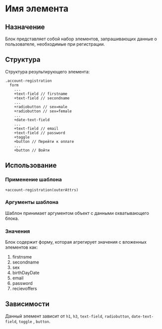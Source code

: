 # Имя элемента

## Назначение

Блок представляет собой набор элементов, запрашивающих данные о пользователе, необходимые при регистрации.

## Структура

Структура результирующего элемента:

    .account-registration
      form
        ...
        +text-field // firstname
        +text-field // secondname
        ...
        +radiobutton // sex=male
        +radiobutton // sex=female
        ...
        +date-text-field
        ...
        +text-field // email
        +text-field // password
        +toggle
        +button // Перейти к оплате
        ...
        +button // Войти


## Использование

### Применение шаблона
    
    +account-registration(outerAttrs)

### Аргументы шаблона

Шаблон принимает аргументом объект с данными охватывающего блока.

### Значения

Блок содержит форму, которая агрегирует значения с вложенных элементов как:

1. firstnsme
2. secondname
3. sex
4. birthDayDate
5. email
6. password
7. recievoffers

## Зависимости

Данный элемент зависит от `h1`, `h3`, `text-field`, `radiobutton`,  `date-text-field`,   `toggle` , `button`.